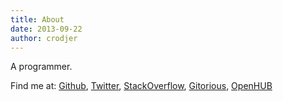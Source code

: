 ```yaml
---
title: About
date: 2013-09-22
author: crodjer
---
```


A programmer.

Find me at:
[Github](http://github.com/crodjer),
[Twitter](http://twitter.com/__crodjer__),
[StackOverflow](http://stackoverflow.com/users/420357/),
[Gitorious](https://gitorious.org/~crodjer),
[OpenHUB](https://www.openhub.net/accounts/crodjer)

